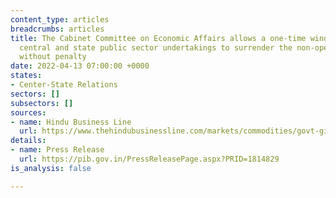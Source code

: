 ```yaml
---
content_type: articles
breadcrumbs: articles
title: The Cabinet Committee on Economic Affairs allows a one-time window for the
  central and state public sector undertakings to surrender the non-operational mines
  without penalty
date: 2022-04-13 07:00:00 +0000
states:
- Center-State Relations
sectors: []
subsectors: []
sources:
- name: Hindu Business Line
  url: https://www.thehindubusinessline.com/markets/commodities/govt-gives-one-time-window-to-psus-to-surrender-non-operational-coal-mines/article65302844.ece
details:
- name: Press Release
  url: https://pib.gov.in/PressReleasePage.aspx?PRID=1814829
is_analysis: false

---
```

